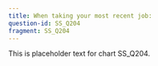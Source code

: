 ```yaml
---
title: When taking your most recent job:
question-id: SS_Q204
fragment: SS_Q204
---
```

This is placeholder text for chart SS_Q204.
